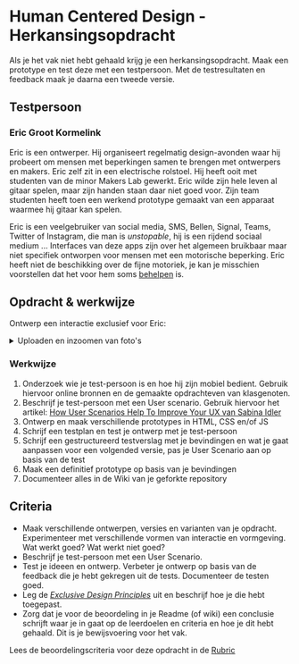 # Human Centered Design - Herkansingsopdracht

Als je het vak niet hebt gehaald krijg je een herkansingsopdracht. 
Maak een prototype en test deze met een testpersoon. 
Met de testresultaten en feedback maak je daarna een tweede versie. 


## Testpersoon

### Eric Groot Kormelink

Eric is een ontwerper. Hij organiseert regelmatig design-avonden waar hij probeert om mensen met beperkingen samen te brengen met ontwerpers en makers. Eric zelf zit in een electrische rolstoel. Hij heeft ooit met studenten van de minor Makers Lab gewerkt. Eric wilde zijn hele leven al gitaar spelen, maar zijn handen staan daar niet goed voor. Zijn team studenten heeft toen een werkend prototype gemaakt van een apparaat waarmee hij gitaar kan spelen.

Eric is een veelgebruiker van social media, SMS, Bellen, Signal, Teams, Twitter of Instagram, die man is _unstopable_, 
hij is een rijdend sociaal medium ...  Interfaces van deze apps zijn over het algemeen bruikbaar maar niet specifiek ontworpen voor mensen met een motorische beperking.  Eric heeft niet de beschikking over de fijne motoriek, je kan je misschien voorstellen dat het voor hem soms [behelpen](https://www.encyclo.nl/begrip/behelpen) is. 


## Opdracht & werkwijze

Ontwerp een interactie exclusief voor Eric: 

<details>
<summary>Uploaden en inzoomen van foto's</summary>
  <p>Voor het plaatsen van foto's in een app of website zijn verschillende handelingen nodig. Eric redt zich hier wel mee, hij kan foto's uploaden en plaatsen, maar de interactie zou voor hem wat makkelijker kunnen. Ontwerp voor Eric een functionaliteit waarmee hij makkelijk een foto kan uploaden en bewerken, zoals inzoomem, een uitsnede maken, draaien en/of in een kader plaatsen.</p>
</details>


### Werkwijze 

1. Onderzoek wie je test-persoon is en hoe hij zijn mobiel bedient. Gebruik hiervoor online bronnen en de gemaakte opdrachteven van klasgenoten. 
2. Beschrijf je test-persoon met een User scenario. Gebruik hiervoor het artikel: [How User Scenarios Help To Improve Your UX van Sabina Idler](https://usabilla.com/blog/how-user-scenarios-help-to-improve-your-ux/) 
3. Ontwerp en maak verschillende prototypes in HTML, CSS en/of JS
4. Schrijf een testplan en test je ontwerp met je test-persoon
5. Schrijf een gestructureerd testverslag met je bevindingen en wat je gaat aanpassen voor een volgended versie, pas je User Scenario aan op basis van de test 
6. Maak een definitief prototype op basis van je bevindingen
7. Documenteer alles in de Wiki van je geforkte repository


## Criteria

- Maak verschillende ontwerpen, versies en varianten van je opdracht. Experimenteer met verschillende vormen van interactie en vormgeving. Wat werkt goed? Wat werkt niet goed?
- Beschrijf je test-persoon met een User Scenario.
- Test je ideeen en ontwerp. Verbeter je ontwerp op basis van de feedback die je hebt gekregen uit de tests. Documenteer de testen goed. 
- Leg de [_Exclusive Design Principles_](https://exclusive-design.vasilis.nl) uit en beschrijf hoe je die hebt toegepast. 
- Zorg dat je voor de beoordeling in je Readme (of wiki) een conclusie schrijft waar je in gaat op de leerdoelen en criteria en hoe je dit hebt gehaald. Dit is je bewijsvoering voor het vak.

Lees de beoordelingscriteria voor deze opdracht in de [Rubric](https://github.com/cmda-minor-web/human-centered-design-2223/blob/main/README.md#rubric)




